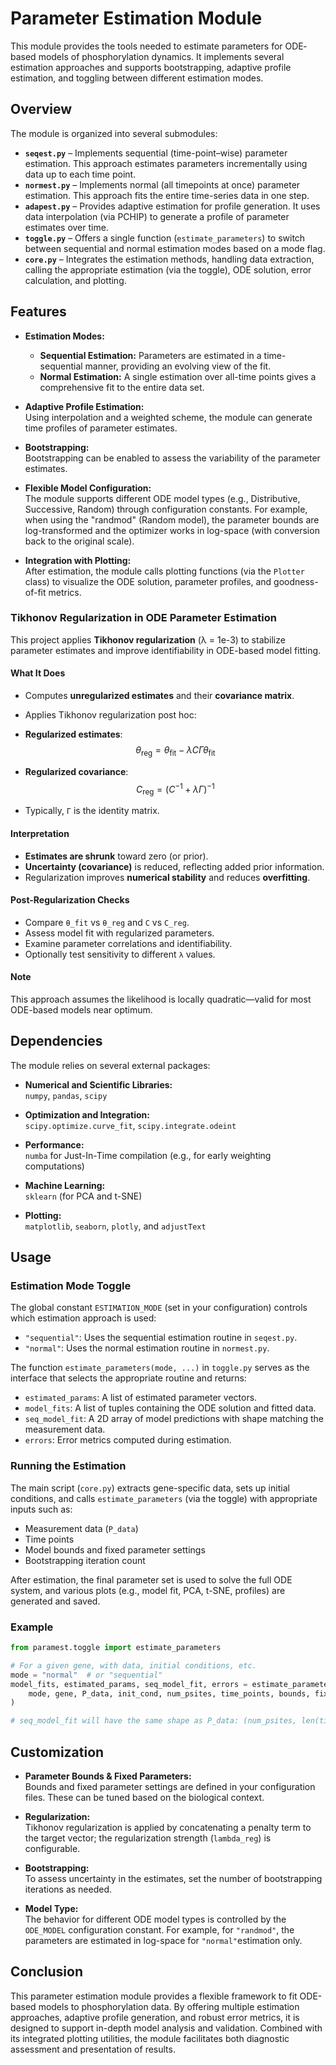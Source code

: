 # Parameter Estimation Module

This module provides the tools needed to estimate parameters for ODE‐based models of phosphorylation dynamics. It implements several estimation approaches and supports bootstrapping, adaptive profile estimation, and toggling between different estimation modes.

## Overview

The module is organized into several submodules:

- **`seqest.py`** – Implements sequential (time-point–wise) parameter estimation. This approach estimates parameters incrementally using data up to each time point.  
- **`normest.py`** – Implements normal (all timepoints at once) parameter estimation. This approach fits the entire time-series data in one step.  
- **`adapest.py`** – Provides adaptive estimation for profile generation. It uses data interpolation (via PCHIP) to generate a profile of parameter estimates over time.  
- **`toggle.py`** – Offers a single function (`estimate_parameters`) to switch between sequential and normal estimation modes based on a mode flag.  
- **`core.py`** – Integrates the estimation methods, handling data extraction, calling the appropriate estimation (via the toggle), ODE solution, error calculation, and plotting.

## Features

- **Estimation Modes:**  
  - **Sequential Estimation:** Parameters are estimated in a time-sequential manner, providing an evolving view of the fit.  
  - **Normal Estimation:** A single estimation over all-time points gives a comprehensive fit to the entire data set.
  
- **Adaptive Profile Estimation:**  
  Using interpolation and a weighted scheme, the module can generate time profiles of parameter estimates.

- **Bootstrapping:**  
  Bootstrapping can be enabled to assess the variability of the parameter estimates.

- **Flexible Model Configuration:**  
  The module supports different ODE model types (e.g., Distributive, Successive, Random) through configuration constants. For example, when using the "randmod" (Random model), the parameter bounds are log-transformed and the optimizer works in log-space (with conversion back to the original scale).

- **Integration with Plotting:**  
  After estimation, the module calls plotting functions (via the `Plotter` class) to visualize the ODE solution, parameter profiles, and goodness-of-fit metrics.

### **Tikhonov Regularization in ODE Parameter Estimation**

This project applies **Tikhonov regularization** (λ = 1e-3) to stabilize parameter estimates and improve identifiability in ODE-based model fitting.

#### What It Does
- Computes **unregularized estimates** and their **covariance matrix**.
- Applies Tikhonov regularization post hoc:
- **Regularized estimates**:  
  $$
  \theta_{\text{reg}} = \theta_{\text{fit}} - \lambda C \Gamma \theta_{\text{fit}}
  $$

- **Regularized covariance**:  
  $$
  C_{\text{reg}} = \left(C^{-1} + \lambda \Gamma \right)^{-1}
  $$
- Typically, `Γ` is the identity matrix.

#### Interpretation
- **Estimates are shrunk** toward zero (or prior).
- **Uncertainty (covariance)** is reduced, reflecting added prior information.
- Regularization improves **numerical stability** and reduces **overfitting**.

#### Post-Regularization Checks
- Compare `θ_fit` vs `θ_reg` and `C` vs `C_reg`.
- Assess model fit with regularized parameters.
- Examine parameter correlations and identifiability.
- Optionally test sensitivity to different `λ` values.

#### Note
This approach assumes the likelihood is locally quadratic—valid for most ODE-based models near optimum. 

## Dependencies

The module relies on several external packages:

- **Numerical and Scientific Libraries:**  
  `numpy`, `pandas`, `scipy`

- **Optimization and Integration:**  
  `scipy.optimize.curve_fit`, `scipy.integrate.odeint`

- **Performance:**  
  `numba` for Just-In-Time compilation (e.g., for early weighting computations)

- **Machine Learning:**  
  `sklearn` (for PCA and t-SNE)

- **Plotting:**  
  `matplotlib`, `seaborn`, `plotly`, and `adjustText`

## Usage

### Estimation Mode Toggle

The global constant `ESTIMATION_MODE` (set in your configuration) controls which estimation approach is used:
- `"sequential"`: Uses the sequential estimation routine in `seqest.py`.
- `"normal"`: Uses the normal estimation routine in `normest.py`.

The function `estimate_parameters(mode, ...)` in `toggle.py` serves as the interface that selects the appropriate routine and returns:
- `estimated_params`: A list of estimated parameter vectors.
- `model_fits`: A list of tuples containing the ODE solution and fitted data.
- `seq_model_fit`: A 2D array of model predictions with shape matching the measurement data.
- `errors`: Error metrics computed during estimation.

### Running the Estimation

The main script (`core.py`) extracts gene-specific data, sets up initial conditions, and calls `estimate_parameters` (via the toggle) with appropriate inputs such as:
- Measurement data (`P_data`)
- Time points
- Model bounds and fixed parameter settings
- Bootstrapping iteration count

After estimation, the final parameter set is used to solve the full ODE system, and various plots (e.g., model fit, PCA, t-SNE, profiles) are generated and saved.

### Example

```python
from paramest.toggle import estimate_parameters

# For a given gene, with data, initial conditions, etc.
mode = "normal"  # or "sequential"
model_fits, estimated_params, seq_model_fit, errors = estimate_parameters(
    mode, gene, P_data, init_cond, num_psites, time_points, bounds, fixed_params, bootstraps
)

# seq_model_fit will have the same shape as P_data: (num_psites, len(time_points))
```

## Customization

- **Parameter Bounds & Fixed Parameters:**  
  Bounds and fixed parameter settings are defined in your configuration files. These can be tuned based on the biological context.

- **Regularization:**  
  Tikhonov regularization is applied by concatenating a penalty term to the target vector; the regularization strength (`lambda_reg`) is configurable.

- **Bootstrapping:**  
  To assess uncertainty in the estimates, set the number of bootstrapping iterations as needed.

- **Model Type:**  
  The behavior for different ODE model types is controlled by the `ODE_MODEL` configuration constant. For example, for `"randmod"`, the parameters are estimated in log-space for `"normal"`estimation only.

## Conclusion

This parameter estimation module provides a flexible framework to fit ODE-based models to phosphorylation data. By offering multiple estimation approaches, adaptive profile generation, and robust error metrics, it is designed to support in-depth model analysis and validation. Combined with its integrated plotting utilities, the module facilitates both diagnostic assessment and presentation of results.
